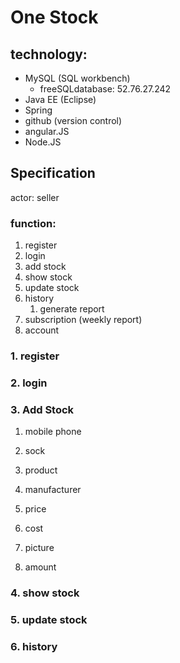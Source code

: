 # One Stock

## technology:

- MySQL (SQL workbench)
	- freeSQLdatabase: 52.76.27.242
- Java EE (Eclipse)
- Spring
- github (version control)
- angular.JS 
- Node.JS

## Specification

actor: seller

### function:
1. register
2. login
3. add stock
4. show stock
5. update stock
6. history
	1. generate report
7. subscription (weekly report)
8. account


### 1. register


### 2. login


### 3. Add Stock
1. mobile phone
2. sock

1. product
2. manufacturer
3. price
4. cost
5. picture
6. amount



### 4. show stock


### 5. update stock


### 6. history



